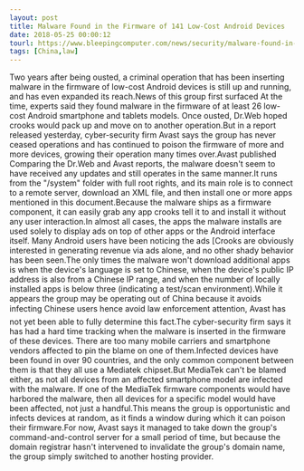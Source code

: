 ```yaml
---
layout: post
title: Malware Found in the Firmware of 141 Low-Cost Android Devices
date: 2018-05-25 00:00:12
tourl: https://www.bleepingcomputer.com/news/security/malware-found-in-the-firmware-of-141-low-cost-android-devices/
tags: [China,law]
---
```

Two years after being ousted, a criminal operation that has been inserting malware in the firmware of low-cost Android devices is still up and running, and has even expanded its reach.News of this group first surfaced At the time, experts said they found malware in the firmware of at least 26 low-cost Android smartphone and tablets models. Once ousted, Dr.Web hoped crooks would pack up and move on to another operation.But in a report released yesterday, cyber-security firm Avast says the group has never ceased operations and has continued to poison the firmware of more and more devices, growing their operation many times over.Avast published Comparing the Dr.Web and Avast reports, the malware doesn't seem to have received any updates and still operates in the same manner.It runs from the "/system" folder with full root rights, and its main role is to connect to a remote server, download an XML file, and then install one or more apps mentioned in this document.Because the malware ships as a firmware component, it can easily grab any app crooks tell it to and install it without any user interaction.In almost all cases, the apps the malware installs are used solely to display ads on top of other apps or the Android interface itself. Many Android users have been noticing the ads [Crooks are obviously interested in generating revenue via ads alone, and no other shady behavior has been seen.The only times the malware won't download additional apps is when the device's language is set to Chinese, when the device's public IP address is also from a Chinese IP range, and when the number of locally installed apps is below three (indicating a test/scan environment).While it appears the group may be operating out of China because it avoids infecting Chinese users hence avoid law enforcement attention, Avast has not yet been able to fully determine this fact.The cyber-security firm says it has had a hard time tracking when the malware is inserted in the firmware of these devices. There are too many mobile carriers and smartphone vendors affected to pin the blame on one of them.Infected devices have been found in over 90 countries, and the only common component between them is that they all use a Mediatek chipset.But MediaTek can't be blamed either, as not all devices from an affected smartphone model are infected with the malware. If one of the MediaTek firmware components would have harbored the malware, then all devices for a specific model would have been affected, not just a handful.This means the group is opportunistic and infects devices at random, as it finds a window during which it can poison their firmware.For now, Avast says it managed to take down the group's command-and-control server for a small period of time, but because the domain registrar hasn't intervened to invalidate the group's domain name, the group simply switched to another hosting provider.